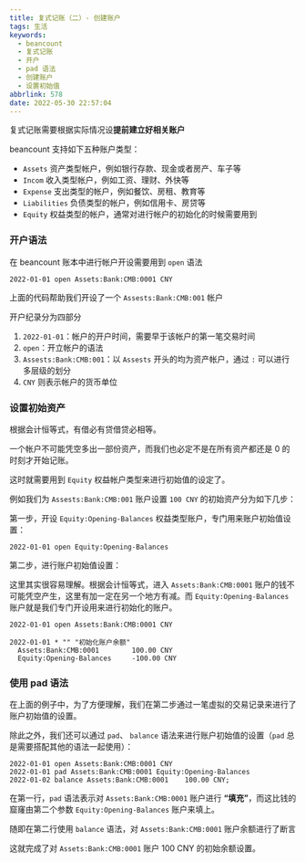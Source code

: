 ```yaml
---
title: 复式记账（二）- 创建账户
tags: 生活
keywords:
  - beancount
  - 复式记账
  - 开户
  - pad 语法
  - 创建账户
  - 设置初始值
abbrlink: 578
date: 2022-05-30 22:57:04
---
```


复式记账需要根据实际情况设**提前建立好相关账户**

beancount 支持如下五种账户类型：
- `Assets` 资产类型帐户，例如银行存款、现金或者房产、车子等
- `Incom` 收入类型帐户，例如工资、理财、外快等
- `Expense` 支出类型的帐户，例如餐饮、房租、教育等
- `Liabilities` 负债类型的帐户，例如信用卡、房贷等
- `Equity` 权益类型的帐户，通常对进行帐户的初始化的时候需要用到


### 开户语法

在 beancount 账本中进行帐户开设需要用到 `open` 语法

```
2022-01-01 open Assets:Bank:CMB:0001 CNY
```

上面的代码帮助我们开设了一个 `Assests:Bank:CMB:001` 帐户

开户纪录分为四部分
1. `2022-01-01`：帐户的开户时间，需要早于该帐户的第一笔交易时间
2. `open`：开立帐户的语法
3. `Assests:Bank:CMB:001`：以 `Assests` 开头的均为资产帐户，通过 `:` 可以进行多层级的划分
4. `CNY` 则表示帐户的货币单位


### 设置初始资产

根据会计恒等式，有借必有贷借贷必相等。

一个帐户不可能凭空多出一部份资产，而我们也必定不是在所有资产都还是 0 的时刻才开始记账。

这时就需要用到 `Equity` 权益帐户类型来进行初始值的设定了。

例如我们为 `Assests:Bank:CMB:001` 账户设置 `100 CNY` 的初始资产分为如下几步：

第一步，开设 `Equity:Opening-Balances` 权益类型账户，专门用来账户初始值设置：
```
2022-01-01 open Equity:Opening-Balances
```

第二步，进行账户初始值设置：

这里其实很容易理解。根据会计恒等式，进入 `Assets:Bank:CMB:0001` 账户的钱不可能凭空产生，这里有加一定在另一个地方有减。而 `Equity:Opening-Balances` 账户就是我们专门开设用来进行初始化的账户。
```
2022-01-01 open Assets:Bank:CMB:0001 CNY

2022-01-01 * "" "初始化账户余额"
  Assets:Bank:CMB:0001        100.00 CNY
  Equity:Opening-Balances     -100.00 CNY
```

### 使用 pad 语法

在上面的例子中，为了方便理解，我们在第二步通过一笔虚拟的交易记录来进行了账户初始值的设置。

除此之外，我们还可以通过 `pad`、 `balance` 语法来进行账户初始值的设置（`pad` 总是需要搭配其他的语法一起使用）：
```
2022-01-01 open Assets:Bank:CMB:0001 CNY
2022-01-01 pad Assets:Bank:CMB:0001 Equity:Opening-Balances
2022-01-02 balance Assets:Bank:CMB:0001    100.00 CNY;
```

在第一行，`pad` 语法表示对 `Assets:Bank:CMB:0001` 账户进行 **“填充”**，而这比钱的窟窿由第二个参数 `Equity:Opening-Balances` 账户来填上。

随即在第二行使用 `balance` 语法，对 `Assets:Bank:CMB:0001` 账户余额进行了断言

这就完成了对 `Assets:Bank:CMB:0001` 账户 100 CNY 的初始余额设置。
